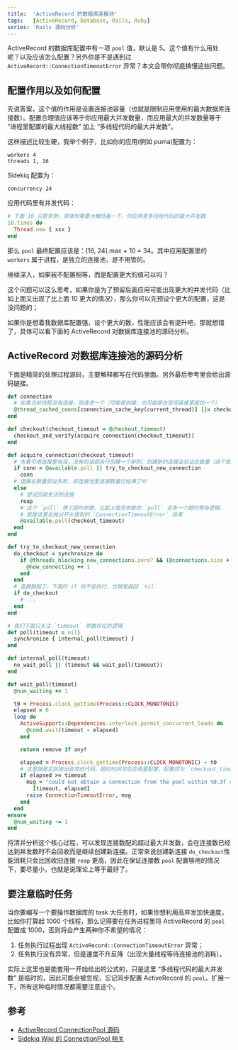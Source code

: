 ```yaml
---
title:  'ActiveRecord 的数据库连接池'
tags:   [ActiveRecord, Database, Rails, Ruby]
series: 'Rails 源码分析'
---
```


ActiveRecord 的数据库配置中有一项 `pool` 值，默认是 5。这个值有什么用处呢？以及应该怎么配置？另外你是不是遇到过 `ActiveRecord::ConnectionTimeoutError` 异常？本文会带你彻底搞懂这些问题。

## 配置作用以及如何配置

先说答案，这个值的作用是设置连接池容量（也就是限制应用使用的最大数据库连接数）。配置合理值应该等于你应用最大并发数量，而应用最大的并发数量等于 “进程里配置的最大线程数” 加上 “多线程代码的最大并发数”。

这样描述比较生硬，我举个例子，比如你的应用(例如 puma)配置为：

```
workers 4
threads 1, 16
```

Sidekiq 配置为：

```
concurrency 24
```

应用代码里有并发代码：

```ruby
# 下面 10 只是举例，具体你需要大概估量一下，你应用里多线程代码的最大并发数
10.times do
  Thread.new { xxx }
end
```

那么 `pool` 最终配置应该是：[16, 24].max + 10 = 34。其中应用配置里的 `workers` 属于进程，是独立的连接池，是不用管的。

继续深入，如果我不配置相等，而是配置更大的值可以吗？

这个问题可以这么思考，如果你是为了预留后面应用可能出现更大的并发代码（比如上面又出现了比上面 10 更大的情况），那么你可以先预设个更大的配置，这是没问题的；

如果你是想着我数据库配置强，设个更大的数，性能应该会有提升吧，那就想错了，具体可以看下面的 ActiveRecord 对数据库连接池的源码分析。

## ActiveRecord 对数据库连接池的源码分析

下面是精简的处理过程源码，主要解释都写在代码里面。另外最后参考里会给出源码链接。

```ruby
def connection
  # 如果当前线程没有连接，则请求一个（可能是创建，也可能是在空闲连接里面找一个）
  @thread_cached_conns[connection_cache_key(current_thread)] ||= checkout
end

def checkout(checkout_timeout = @checkout_timeout)
  checkout_and_verify(acquire_connection(checkout_timeout))
end

def acquire_connection(checkout_timeout)
  # 先看可用连接里有没，没有的话就执行创建一个新的，创建新的连接会验证总数量（这个就是本文所讲的 `pool` 配置）
  if conn = @available.poll || try_to_checkout_new_connection
    conn
  # 连接总数量验证失败，即连接池里连接数量已经满了时
  else
    # 尝试回收失活的连接
    reap
    # 这个 `poll` 带了超时参数，比起上面无参数的 `poll` 会多一个超时等待逻辑，
    # 就是这里会抛出开头提到的 `ConnectionTimeoutError` 异常
    @available.poll(checkout_timeout)
  end
end

def try_to_checkout_new_connection
  do_checkout = synchronize do
    if @threads_blocking_new_connections.zero? && (@connections.size + @now_connecting) < @size
      @now_connecting += 1
    end
  end
  # 连接数超了，下面的 if 块不会执行，也就是返回 `nil`
  if do_checkout
    # ...
  end
end

# 我们下面只关注 `timeout` 参数存在的逻辑
def poll(timeout = nil)
  synchronize { internal_poll(timeout) }
end

def internal_poll(timeout)
  no_wait_poll || (timeout && wait_poll(timeout))
end

def wait_poll(timeout)
  @num_waiting += 1

  t0 = Process.clock_gettime(Process::CLOCK_MONOTONIC)
  elapsed = 0
  loop do
    ActiveSupport::Dependencies.interlock.permit_concurrent_loads do
      @cond.wait(timeout - elapsed)
    end

    return remove if any?

    elapsed = Process.clock_gettime(Process::CLOCK_MONOTONIC) - t0
    # 这里就是实际抛出异常的代码。超时时间可在应用里配置，配置项为 `checkout_timeout`（代码或文档里可以找到）
    if elapsed >= timeout
      msg = "could not obtain a connection from the pool within %0.3f seconds (waited %0.3f seconds); all pooled connections were in use" %
        [timeout, elapsed]
      raise ConnectionTimeoutError, msg
    end
  end
ensure
  @num_waiting -= 1
end
```

捋清并分析这个核心过程，可以发现连接数配的超过最大并发数，会在连接数已经达到并发数时不会回收而是继续创建新连接。正常来说创建新连接 `do_checkout`性能消耗只会比回收旧连接 `reap` 更高，因此在保证连接数 `pool` 配置够用的情况下，要尽量小，也就是说理论上等于最好了。

## 要注意临时任务

当你要编写一个要操作数据库的 task 大任务时，如果你想利用高并发加快速度，比如你打算起 1000 个线程，那么记得要在任务进程里将 ActiveRecord 的 `pool` 配置成 1000，否则将会产生两种你不希望的情况：

1. 任务执行过程出现 `ActiveRecord::ConnectionTimeoutError` 异常；
2. 任务执行没有异常，但是速度不升反降（出现大量线程等待连接池的消耗）。

实际上这里也是能套用一开始给出的公式的，只是这里 “多线程代码的最大并发数” 是临时的，因此可能会被忽视，忘记同步配置 ActiveRecord 的 `pool`。扩展一下，所有这种临时情况都需要注意这个。

## 参考

- [ActiveRecord ConnectionPool 源码](https://github.com/rails/rails/blob/74ba52ec5c/activerecord/lib/active_record/connection_adapters/abstract/connection_pool.rb)
- [Sidekiq Wiki 的 ConnectionPool 相关](https://github.com/mperham/sidekiq/wiki/Problems-and-Troubleshooting#cannot-get-database-connection-within-500-seconds)
